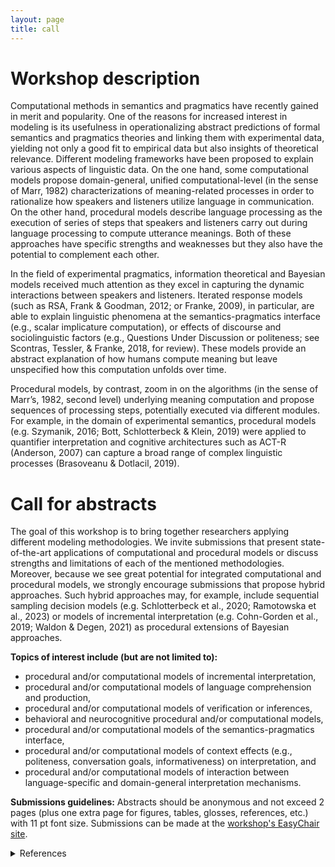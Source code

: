 ```yaml
---
layout: page
title: call
---
```

# Workshop description
Computational methods in semantics and pragmatics have recently gained in merit and popularity. One of the reasons for increased interest in modeling is its usefulness in operationalizing abstract predictions of formal semantics and pragmatics theories and linking them with experimental data, yielding not only a good fit to empirical data but also insights of theoretical relevance. Different modeling frameworks have been proposed to explain various aspects of linguistic data. On the one hand, some computational models propose domain-general, unified computational-level (in the sense of Marr, 1982) characterizations of meaning-related processes in order to rationalize how speakers and listeners utilize language in communication. On the other hand, procedural models describe language processing as the execution of series of steps that speakers and listeners carry out during language processing to compute utterance meanings. Both of these approaches have specific strengths and weaknesses but they also have the potential to complement each other.

In the field of experimental pragmatics, information theoretical and Bayesian models received much attention as they excel in capturing the dynamic interactions between speakers and listeners. Iterated response models (such as RSA, Frank & Goodman, 2012; or Franke, 2009), in particular, are able to explain linguistic phenomena at the semantics-pragmatics interface (e.g., scalar implicature computation), or effects of discourse and sociolinguistic factors (e.g., Questions Under Discussion or politeness; see Scontras, Tessler, & Franke, 2018, for review). These models provide an abstract explanation of how humans compute meaning but leave unspecified how this computation unfolds over time.

Procedural models, by contrast, zoom in on the algorithms (in the sense of Marr’s, 1982, second level) underlying meaning computation and propose sequences of processing steps, potentially executed via different modules. For example, in the domain of experimental semantics, procedural models (e.g. Szymanik, 2016; Bott, Schlotterbeck & Klein, 2019) were applied to quantifier interpretation and cognitive architectures such as ACT-R (Anderson, 2007) can capture a broad range of complex linguistic processes (Brasoveanu & Dotlacil, 2019).

# Call for abstracts

The goal of this workshop is to bring together researchers applying different modeling methodologies. We invite submissions that present state-of-the-art applications of computational and procedural models or discuss strengths and limitations of each of the mentioned methodologies. Moreover, because we see great potential for integrated computational and procedural models, we strongly encourage submissions that propose hybrid approaches. Such hybrid approaches may, for example, include sequential sampling decision models (e.g. Schlotterbeck et al., 2020; Ramotowska et al., 2023) or models of incremental interpretation (e.g. Cohn-Gorden et al., 2019; Waldon & Degen, 2021) as procedural extensions of Bayesian approaches. 

**Topics of interest include (but are not limited to):**
- procedural and/or computational models of incremental interpretation,
- procedural and/or computational models of language comprehension and production, 
- procedural and/or computational models of verification or inferences,
- behavioral and neurocognitive procedural and/or computational models,
- procedural and/or computational models of the semantics-pragmatics interface,
- procedural and/or computational models of context effects (e.g., politeness, conversation goals, informativeness) on interpretation, and
- procedural and/or computational models of interaction between language-specific and domain-general interpretation mechanisms.
 
**Submissions guidelines:**
Abstracts should be anonymous and not exceed 2 pages (plus one extra page for figures, tables, glosses, references, etc.) with 11 pt font size. Submissions can be made at the [workshop's EasyChair site](ttps://easychair.org/conferences/?conf=proscomps2023). 

<details>
<summary>References</summary>



- Anderson, J. R., (2007). How Can the Human Mind Occur in the Physical Universe?, Advances in Cognitive Models and Architectures, Oxford University Press.
- Bott, Schlotterbeck & Klein (2019). Empty-Set Effects in Quantifier Interpretation. J Seman, 36(1), 99-163.
- Brasoveanu A., & Dotlacil J. (2020). Computational Cognitive Modeling and Linguistic Theory, Springer.
- Cohn-Gordon, R., N.D. Goodman, and C. Potts, (2019). An Incremental Iterated Response Model of Pragmatics, Proceedings of the Society for Computation in Linguistics, 2(10).
- Franke, M. (2009). Signal to Act: Game Theory in Pragmatics. PhD thesis, University of Amsterdam. 
- Frank, M. C., & Goodman, N. D. (2012). Predicting pragmatic reasoning in language games. Science, 336(6084), 998. 
- Marr, D. (1982). Vision: A Computational Investigation Into the Human Representation and Processing of Visual Information. San Francisco, CA: W.H. Freeman. 
-Ramotowska, S., Steinert-Threlkeld, S., van Maanen, L., & Szymanik, J. (2023). Uncovering the Structure of Semantic Representations Using a Computational Model of Decision Making. Cognitive Science, 47(1), e13234. 
- Schlotterbeck, F., Ramotowska, S., van Maanen, L., & Szymanik, J. (2020). Representational complexity and pragmatics cause the monotonicity effect. In Proceedings of CogSci. 
- Scontras, G., Tessler, M. H. and Franke, M. (2018). Probabilistic language    understanding: An introduction to the Rational Speech Act framework. Retrieved 2023-4-28 from https://www.problang.org.
- Szymanik, J. (2016). Quantifiers and Cognition: Logical and Computational Perspectives. Springer.
- Waldon, B. and Degen, J. (2021) Modeling cross-linguistic production of referring expressions, in Proceedings of the Society for Computation in Linguistics: Vol. 4, Article 20.



</details>

